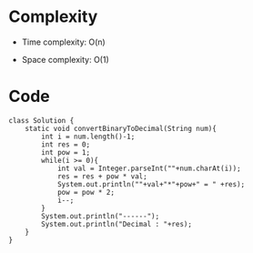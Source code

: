 # Complexity
- Time complexity: O(n)
<!-- Add your time complexity here, e.g. $$O(n)$$ -->

- Space complexity: O(1)
<!-- Add your space complexity here, e.g. $$O(n)$$ -->

# Code
```
class Solution {
    static void convertBinaryToDecimal(String num){
        int i = num.length()-1;
        int res = 0;
        int pow = 1;
        while(i >= 0){
            int val = Integer.parseInt(""+num.charAt(i));
            res = res + pow * val;
            System.out.println(""+val+"*"+pow+" = " +res);
            pow = pow * 2;
            i--;
        }
        System.out.println("------");
        System.out.println("Decimal : "+res);
    }
}
```